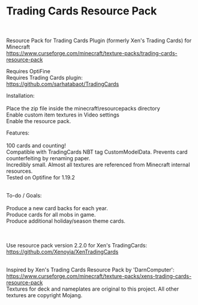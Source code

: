# Trading Cards Resource Pack<br /><br />
Resource Pack for Trading Cards Plugin (formerly Xen's Trading Cards) for Minecraft<br />
https://www.curseforge.com/minecraft/texture-packs/trading-cards-resource-pack

Requires OptiFine<br />
Requires Trading Cards plugin:<br />
https://github.com/sarhatabaot/TradingCards<br />

Installation:<br /><br />
Place the zip file inside the minecraft\resourcepacks directory<br />
Enable custom item textures in Video settings<br />
Enable the resource pack.<br />

Features:<br /><br />
100 cards and counting!<br />
Compatible with TradingCards NBT tag CustomModelData. Prevents card counterfeiting by renaming paper.<br />
Incredibly small. Almost all textures are referenced from Minecraft internal resources.<br />
Tested on Optifine for 1.19.2<br /><br />

To-do / Goals:<br /><br />
Produce a new card backs for each year.<br />
Produce cards for all mobs in game.<br />
Produce additional holiday/season theme cards.<br /><br /><br />


Use resource pack version 2.2.0 for Xen's TradingCards: https://github.com/Xenoyia/XenTradingCards<br /><br />

Inspired by Xen's Trading Cards Resource Pack by 'DarnComputer':<br />https://www.curseforge.com/minecraft/texture-packs/xens-trading-cards-resource-pack<br />
Textures for deck and nameplates are original to this project.  All other textures are copyright Mojang.

